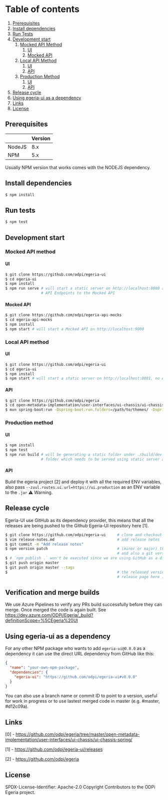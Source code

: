 # Table of contents
1. [Prerequisites](#prerequisites)
2. [Install dependencies](#install-dependencies)
3. [Run Tests](#run-tests)
4. [Development start](#development-start)
    1. [Mocked API Method](#mocked-api-method)
        1. [UI](#ui)
        2. [Mocked API](#mocked-api)
    2. [Local API Method](#local-api-method)
        1. [UI](#ui-1)
        2. [API](#api)
    3. [Production Method](#production-method)
        1. [UI](#ui-2)
        2. [API](#api-2)
5. [Release cycle](#release-cycle)
6. [Using egeria-ui as a dependency](#using-egeria-ui-as-a-dependency)
7. [Links](#links)
8. [License](#license)

## Prerequisites
|         |   Version  |
|---------|------------|
| NodeJS  |     8.x    |
| NPM     |     5.x    |

Usually NPM version that works comes with the NODEJS dependency.


## Install dependencies
```bash
$ npm install
```

## Run tests
```bash
$ npm test
```

## Development start

### Mocked API method

#### UI
```bash
$ git clone https://github.com/odpi/egeria-ui
$ cd egeria-ui
$ npm install
$ npm run serve # will start a static server on http://localhost:8080 and will proxy any missing
                # API Endpoints to the Mocked API
```

#### Mocked API
```bash
$ git clone https://github.com/odpi/egeria-api-mocks
$ cd egeria-api-mocks
$ npm install
$ npm start # will start a Mocked API on http://localhost:9000
```

### Local API method
#### UI
```bash
$ git clone https://github.com/odpi/egeria-ui
$ cd egeria-ui
$ npm install
$ npm start # will start a static server on http://localhost:8081, no API endpoint will work if you access this directly.
```

#### API
```bash
$ git clone https://github.com/odpi/egeria
$ cd open-metadata-implementation/user-interfaces/ui-chassis/ui-chassis-spring/
$ mvn spring-boot:run -Dspring-boot.run.folders=/path/to/themes/ -Dspring-boot.run.arguments="--theme=default --zuul.routes.ui.url=http://localhost:8081 --omas.server.name= --omas.server.url= --open.lineage.server.url= --open.lineage.server.name= --server.ssl.trust-store=/path/to/egeria/truststore.p12"
```

### Production method
#### UI
```bash
$ npm install
$ npm test
$ npm run build # will be generating a static folder under ./build/dev
                # folder which needs to be served using static server at a given address (e.g. https://ui.production) ⚠️ Warning.
```

#### API
Build the egeria project [2] and deploy it with all the required ENV variables, also pass `--zuul.routes.ui.url=https://ui.production` as an ENV variable to the `.jar` ⚠️ Warning.


## Release cycle
Egeria-UI use GitHub as its dependency provider, this means that all the releases are being pushed to the Github Egeria-UI repository here [1].

```bash
$ git clone https://github.com/odpi/egeria-ui     # clone and checkout to master branch
$ vim release-notes.md                            # add release notes
$ git commit -m "Add release notes"
$ npm version patch                               # (minor or major) this will create a new commit with the bumped version
                                                  # and also a git version tag
$ # `npm publish .` won't be executed since we are using GitHub as a direct dependency
$ git push origin master
$ git push origin master --tags
$                                                 # the released version will be available at the git version tag or in the
                                                  # release page here [1]
```
## Verification and merge builds

We use Azure Pipelines to verify any PRs build successfully before they can merge. Once merged the code is
again built. See https://dev.azure.com/ODPi/Egeria/_build?definitionScope=%5CEgeria%20UI

## Using egeria-ui as a dependency
For any other NPM package who wants to add `egeria-ui@0.0.0` as a dependency it can use the direct URL dependency from GitHub like this:
```json
{
  "name": "your-own-npm-package",
  "dependencies": {
    "egeria-ui": "https://github.com/odpi/egeria-ui#v0.0.0"
  }
}
```
You can also use a branch name or commit ID to point to a version, useful for work in progress or to use lastest merged code in master (e.g. #master, #d12c09a).

## Links
[0] - https://github.com/odpi/egeria/tree/master/open-metadata-implementation/user-interfaces/ui-chassis/ui-chassis-spring/

[1] - https://github.com/odpi/egeria-ui/releases

[2] - https://github.com/odpi/egeria


## License
SPDX-License-Identifier: Apache-2.0
Copyright Contributors to the ODPi Egeria project.
